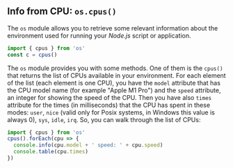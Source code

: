 ## Info from CPU: `os.cpus()`

The `os` module allows you to retrieve some relevant information about the environment used for running your _Node.js_ script or application.

```javascript
import { cpus } from 'os'
const c = cpus()
```

The `os` module provides you with some methods. One of them is the `cpus()` that returns the list of CPUs available in your environment. For each element of the list (each element is one CPU), you have the `model` attribute that has the CPU model name (for example "Apple M1 Pro") and the `speed` attribute, an integer for showing the speed of the CPU.
Then you have also `times` attribute for the times (in milliseconds) that the CPU has spent in these modes: `user`, `nice` (valid only for Posix systems, in Windows this value is always 0), `sys`, `idle`, `irq`.
So, you can walk through the list of CPUs:

```js
import { cpus } from 'os'
cpus().forEach(cpu => {
  console.info(cpu.model + ' speed: ' + cpu.speed)
  console.table(cpu.times)
})
```
